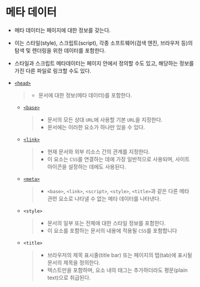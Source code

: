 # 메타 데이터

- 메타 데이터는 페이지에 대한 정보를 갖는다.
- 이는 스타일(style), 스크립트(script), 각종 소프트웨어(검색 엔진, 브라우저 등)의 탐색 및 렌더링을 위한 데이터를 포함한다.
- 스타일과 스크립트 메타데이터는 페이지 안에서 정의할 수도 있고, 해당하는 정보를 가진 다른 파일로 링크할 수도 있다.

- [`<head>`](../tag/head.md)

    > - 문서에 대한 정보(메타 데이터)를 포함한다.

  - [`<base>`](../tag/base.md)

    > - 문서의 모든 상대 `URL`에 사용할 기본 `URL`을 지정한다.
    > - 문서에는 이러한 요소가 하나만 있을 수 있다.

  - [`<link>`](../tag/link.md)

    > - 현재 문서와 외부 리소스 간의 관계를 지정한다.
    > - 이 요소는 `CSS`를 연결하는 데에 가장 일반적으로 사용되며, 사이트 아이콘을 설정하는 데에도 사용된다.

  - [`<meta>`](../tag/meta.md)

    > - `<base>`, `<link>`, `<script>`, `<style>`, `<title>`과 같은 다른 메타 관련 요소로 나타낼 수 없는 메타 데이터를 나타낸다.

  - `<style>`

    > - 문서의 일부 또는 전체에 대한 스타일 정보를 포함한다.
    > - 이 요소를 포함하는 문서의 내용에 적용될 `CSS`를 포함합니다

  - `<title>`

    > - 브라우저의 제목 표시줄(title bar) 또는 페이지의 탭(tab)에 표시될 문서의 제목을 정의한다.
    > - 텍스트만을 포함하며, 요소 내의 태그는 추가하더라도 평문(plain text)으로 취급된다.

<!-- TODO -->
